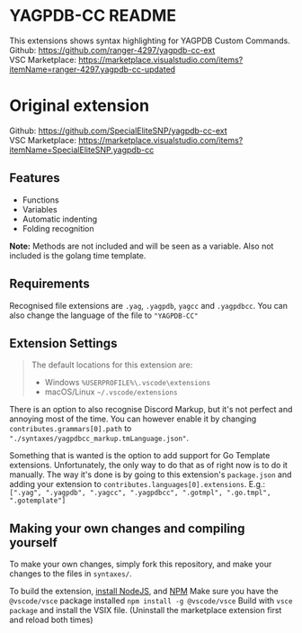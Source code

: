 # YAGPDB-CC README

This extensions shows syntax highlighting for YAGPDB Custom Commands.  
Github: https://github.com/ranger-4297/yagpdb-cc-ext  
VSC Marketplace: https://marketplace.visualstudio.com/items?itemName=ranger-4297.yagpdb-cc-updated

# Original extension
Github: https://github.com/SpecialEliteSNP/yagpdb-cc-ext  
VSC Marketplace: https://marketplace.visualstudio.com/items?itemName=SpecialEliteSNP.yagpdb-cc

## Features

- Functions
- Variables
- Automatic indenting
- Folding recognition

**Note:** Methods are not included and will be seen as a variable. Also not included is the golang time template.

## Requirements

Recognised file extensions are `.yag`, `.yagpdb`, `yagcc` and `.yagpdbcc`.
You can also change the language of the file to `"YAGPDB-CC"`

## Extension Settings
> The default locations for this extension are:
> - Windows `%USERPROFILE%\.vscode\extensions`
> - macOS/Linux `~/.vscode/extensions`

There is an option to also recognise Discord Markup, but it's not perfect and annoying most of the time.
You can however enable it by changing `contributes.grammars[0].path` to `"./syntaxes/yagpdbcc_markup.tmLanguage.json"`.

Something that is wanted is the option to add support for Go Template extensions. Unfortunately, the only way to do that as of right now is to do it manually.
The way it's done is by going to this extension's `package.json` and adding your extension to `contributes.languages[0].extensions`.
E.g.: `[".yag", ".yagpdb", ".yagcc", ".yagpdbcc", ".gotmpl", ".go.tmpl", ".gotemplate"]`

## Making your own changes and compiling yourself

To make your own changes, simply fork this repository, and make your changes to the files in `syntaxes/`.

To build the extension, [install NodeJS](https://nodejs.org/en), and [NPM](https://www.npmjs.com/)
Make sure you have the `@vscode/vsce` package installed `npm install -g @vscode/vsce`
Build with `vsce package` and install the VSIX file. (Uninstall the marketplace extension first and reload both times)
